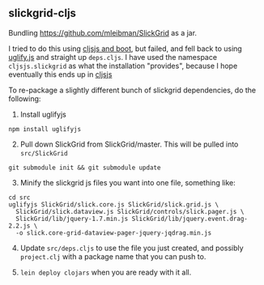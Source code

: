 ## slickgrid-cljs
Bundling https://github.com/mleibman/SlickGrid as a jar.

I tried to do this using [cljsjs and boot](https://github.com/cljsjs/packages/wiki/Creating-Packages), but failed, and fell back to using [uglify.js](http://lisperator.net/uglifyjs/) and straight up `deps.cljs`.
I have used the namespace `cljsjs.slickgrid` as what the installation "provides", because I hope eventually this ends up in [cljsjs](http://cljsjs.github.io)

To re-package a slightly different bunch of slickgrid dependencies, do the following:

1. Install uglifyjs
```
npm install uglifyjs
```

2. Pull down SlickGrid from SlickGrid/master. This will be pulled into `src/SlickGrid`
```
git submodule init && git submodule update
```

3. Minify the slickgrid js files you want into one file, something like:
```
cd src
uglifyjs SlickGrid/slick.core.js SlickGrid/slick.grid.js \
  SlickGrid/slick.dataview.js SlickGrid/controls/slick.pager.js \
  SlickGrid/lib/jquery-1.7.min.js SlickGrid/lib/jquery.event.drag-2.2.js \
  -o slick.core-grid-dataview-pager-jquery-jqdrag.min.js
```

4. Update `src/deps.cljs` to use the file you just created, and possibly `project.clj` with a package name that you can push to.

5. `lein deploy clojars` when you are ready with it all.


